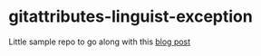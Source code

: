 # gitattributes-linguist-exception
Little sample repo to go along with this [blog post](https://obowersa.net/blog/gitattributes-cortex-and-github-language-analysis)
